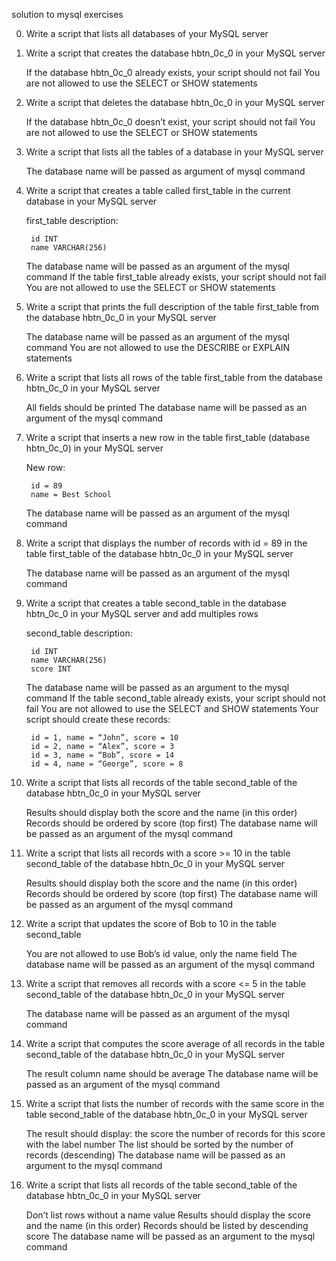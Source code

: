 solution to mysql exercises

0. Write a script that lists all databases of your MySQL server

1. Write a script that creates the database hbtn_0c_0 in your MySQL server

	If the database hbtn_0c_0 already exists, your script should not fail
	You are not allowed to use the SELECT or SHOW statements

2. Write a script that deletes the database hbtn_0c_0 in your MySQL server

	If the database hbtn_0c_0 doesn’t exist, your script should not fail
	You are not allowed to use the SELECT or SHOW statements

3. Write a script that lists all the tables of a database in your MySQL server

	The database name will be passed as argument of mysql command

4. Write a script that creates a table called first_table in the current database in your MySQL server

	first_table description:

		id INT
		name VARCHAR(256)

	The database name will be passed as an argument of the mysql command
	If the table first_table already exists, your script should not fail
	You are not allowed to use the SELECT or SHOW statements

5. Write a script that prints the full description of the table first_table from the database hbtn_0c_0 in your MySQL server

	The database name will be passed as an argument of the mysql command
	You are not allowed to use the DESCRIBE or EXPLAIN statements

6. Write a script that lists all rows of the table first_table from the database hbtn_0c_0 in your MySQL server

	All fields should be printed
	The database name will be passed as an argument of the mysql command

7. Write a script that inserts a new row in the table first_table (database hbtn_0c_0) in your MySQL server

	New row:

		id = 89
		name = Best School
	The database name will be passed as an argument of the mysql command

8. Write a script that displays the number of records with id = 89 in the table first_table of the database hbtn_0c_0 in your MySQL server

	The database name will be passed as an argument of the mysql command

9. Write a script that creates a table second_table in the database hbtn_0c_0 in your MySQL server and add multiples rows

	second_table description:
		
		id INT
		name VARCHAR(256)
		score INT
	
	The database name will be passed as an argument to the mysql command
	If the table second_table already exists, your script should not fail
	You are not allowed to use the SELECT and SHOW statements
	Your script should create these records:

		id = 1, name = “John”, score = 10
		id = 2, name = “Alex”, score = 3
		id = 3, name = “Bob”, score = 14
		id = 4, name = “George”, score = 8

10. Write a script that lists all records of the table second_table of the database hbtn_0c_0 in your MySQL server

	Results should display both the score and the name (in this order)
	Records should be ordered by score (top first)
	The database name will be passed as an argument of the mysql command

11. Write a script that lists all records with a score >= 10 in the table second_table of the database hbtn_0c_0 in your MySQL server

	Results should display both the score and the name (in this order)
	Records should be ordered by score (top first)
	The database name will be passed as an argument of the mysql command

12. Write a script that updates the score of Bob to 10 in the table second_table

	You are not allowed to use Bob’s id value, only the name field
	The database name will be passed as an argument of the mysql command

13. Write a script that removes all records with a score <= 5 in the table second_table of the database hbtn_0c_0 in your MySQL server

	The database name will be passed as an argument of the mysql command

14. Write a script that computes the score average of all records in the table second_table of the database hbtn_0c_0 in your MySQL server

	The result column name should be average
	The database name will be passed as an argument of the mysql command

15. Write a script that lists the number of records with the same score in the table second_table of the database hbtn_0c_0 in your MySQL server

	The result should display:
		the score
		the number of records for this score with the label number
	The list should be sorted by the number of records (descending)
	The database name will be passed as an argument to the mysql command

16. Write a script that lists all records of the table second_table of the database hbtn_0c_0 in your MySQL server

	Don’t list rows without a name value
	Results should display the score and the name (in this order)
	Records should be listed by descending score
	The database name will be passed as an argument to the mysql command

